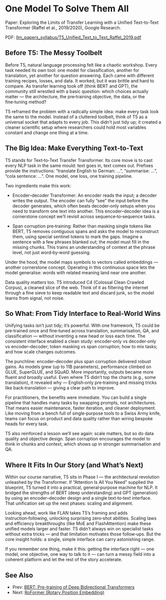 # One Model To Solve Them All

Paper: Exploring the Limits of Transfer Learning with a Unified Text-to-Text Transformer (Raffel et al., 2019/2020), Google Research.  

PDF: [llm_papers_syllabus/T5_Unified_Text_to_Text_Raffel_2019.pdf](llm_papers_syllabus/T5_Unified_Text_to_Text_Raffel_2019.pdf)

## Before T5: The Messy Toolbelt

Before T5, natural language processing felt like a chaotic workshop. Every task needed its own tool: one model for classification, another for translation, yet another for question answering. Each came with different training recipes, losses, and data. It worked, but it was brittle and hard to compare. As transfer learning took off (think BERT and GPT), the community still wrestled with a basic question: which choices actually matter — the architecture, the pre‑training objective, the data, or the fine‑tuning method?

T5 reframed the problem with a radically simple idea: make every task look the same to the model. Instead of a cluttered toolbelt, think of T5 as a universal socket that adapts to every job. This didn’t just tidy up; it created a cleaner scientific setup where researchers could hold most variables constant and change one thing at a time.

## The Big Idea: Make Everything Text‑to‑Text

T5 stands for Text‑to‑Text Transfer Transformer. Its core move is to cast every NLP task in the same mould: text goes in, text comes out. Prefixes provide the instructions: “translate English to German: …”, “summarise: …”, “cola sentence: …”. One model, one loss, one training pipeline.

Two ingredients make this work:

- Encoder–decoder Transformer: An encoder reads the input; a decoder writes the output. The encoder can fully “see” the input before the decoder generates, which often beats decoder‑only setups when you need to transform one text into another. This encoder–decoder idea is a cornerstone concept we’ll revisit across sequence‑to‑sequence tasks.

- Span corruption pre‑training: Rather than masking single tokens like BERT, T5 removes contiguous spans and asks the model to reconstruct them, using special sentinel tokens to mark the gaps. Imagine a sentence with a few phrases blanked out; the model must fill in the missing chunks. This trains an understanding of context at the phrase level, not just word‑by‑word guessing.

Under the hood, the model maps symbols to vectors called embeddings — another cornerstone concept. Operating in this continuous space lets the model generalise: words with related meaning land near one another.

Data quality matters too. T5 introduced C4 (Colossal Clean Crawled Corpus), a cleaned slice of the web. Think of it as filtering the internet through a fine sieve to keep readable text and discard junk, so the model learns from signal, not noise.

## So What: From Tidy Interface to Real‑World Wins

Unifying tasks isn’t just tidy; it’s powerful. With one framework, T5 could be pre‑trained once and fine‑tuned across translation, summarisation, QA, and classification — without inventing a new head or loss each time. The consistent interface enabled a clean study: encoder‑only vs decoder‑only vs encoder–decoder; token masking vs span corruption; how to mix tasks; and how scale changes outcomes.

The punchline: encoder–decoder plus span corruption delivered robust gains. As models grew (up to 11B parameters), performance climbed on GLUE, SuperGLUE, and SQuAD. More importantly, outputs became more fluent and broadly useful. Even where T5 didn’t top the charts (e.g., some translation), it revealed why — English‑only pre‑training and missing tricks like back‑translation — giving a clear path to improve.

For practitioners, the benefits were immediate. You can build a single pipeline that handles many tasks by swapping prompts, not architectures. That means easier maintenance, faster iteration, and cleaner deployment. Like moving from a bench full of single‑purpose tools to a Swiss Army knife, teams can focus on product and data quality rather than wiring bespoke heads for every task.

T5 also reinforced a lesson we’ll see again: scale matters, but so do data quality and objective design. Span corruption encourages the model to think in chunks and context, which shows up in stronger summarisation and QA.

## Where It Fits In Our Story (and What’s Next)

Within our course narrative, T5 sits in Phase I — the architectural revolution unleashed by the Transformer. If “Attention Is All You Need” supplied the blueprint, T5 turned it into a practical, general‑purpose machine for NLP. It bridged the strengths of BERT (deep understanding) and GPT (generation) by using an encoder–decoder design and a single text‑to‑text interface. That unification set up the next phases: scaling and alignment.

Looking ahead, work like FLAN takes T5’s framing and adds instruction‑following, unlocking surprising zero‑shot abilities. Scaling laws and efficiency breakthroughs (like MoE and FlashAttention) make these unified models larger and faster. T5 didn’t always win on specialist tasks without extra tricks — and that limitation motivates those follow‑ups. But the core insight holds: a single, simple interface can carry astonishing range.

If you remember one thing, make it this: getting the interface right — one model, one objective, one way to talk to it — can turn a messy field into a coherent platform and let the rest of the story accelerate.

## See Also
- Prev: [BERT: Pre-training of Deep Bidirectional Transformers](04-bert-pretraining-devlin-2018.md)
- Next: [RoFormer (Rotary Position Embedding)](06-roformer-enhanced-transformer-su-2021.md)
